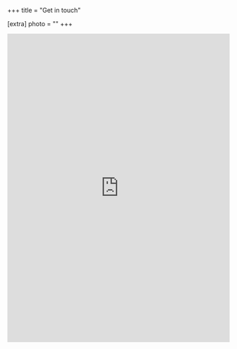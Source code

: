 +++
title = "Get in touch"

[extra]
photo = ""
+++

<iframe src="https://wrg2hlo1.nocodb.com/#/nc/form/2ff0090b-8353-45f2-a6ac-b8a936fc1b2d" width="100%" height="700" style="border: none;"></iframe>

